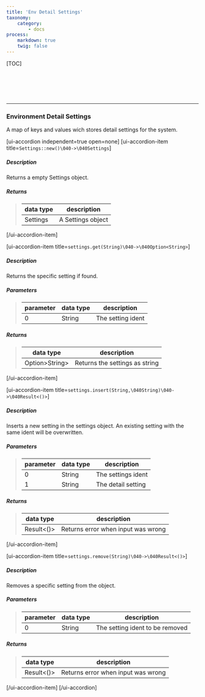 ```yaml
---
title: 'Env Detail Settings'
taxonomy:
    category:
        - docs
process:
    markdown: true
    twig: false
---
```


[TOC]

<br><br><br><br>

------------------------------------------------------------------------------------------
### Environment Detail Settings
A map of keys and values wich stores detail settings for the system.

[ui-accordion independent=true open=none]
[ui-accordion-item title=<code>Settings::new()\040->\040Settings</code>]

##### Description
Returns a empty Settings object.
##### Returns
> | data type               | description                                                           |
> |-------------------------|-----------------------------------------------------------------------|
> | Settings                | A Settings object                                                     |

[/ui-accordion-item]

[ui-accordion-item title=<code>settings.get(String)\040->\040Option&lt;String&gt;</code>]

##### Description
Returns the specific setting if found.
##### Parameters
> | parameter | data type               | description                                                           |
> |-----------|-------------------------|-----------------------------------------------------------------------|
> | 0         | String                  | The setting ident                                                     |
##### Returns
> | data type               | description                                                           |
> |-------------------------|-----------------------------------------------------------------------|
> | Option&gt;String&gt;    | Returns the settings as string                                        |

[/ui-accordion-item]

[ui-accordion-item title=<code>settings.insert(String,\040String)\040->\040Result&lt;()&gt;</code>]

##### Description
Inserts a new setting in the settings object. An existing setting with the same ident will be overwritten.
##### Parameters
> | parameter | data type               | description                                                           |
> |-----------|-------------------------|-----------------------------------------------------------------------|
> | 0         | String                  | The settings ident                                                    |
> | 1         | String                  | The detail setting                                                    |
##### Returns
> | data type               | description                                                           |
> |-------------------------|-----------------------------------------------------------------------|
> | Result&lt;()&gt;        | Returns error when input was wrong                                    |
[/ui-accordion-item]

[ui-accordion-item title=<code>settings.remove(String)\040->\040Result&lt;()&gt;</code>]

##### Description
Removes a specific setting from the object.
##### Parameters
> | parameter | data type               | description                                                           |
> |-----------|-------------------------|-----------------------------------------------------------------------|
> | 0         | String                  | The setting ident to be removed                                       |
##### Returns
> | data type               | description                                                           |
> |-------------------------|-----------------------------------------------------------------------|
> | Result&lt;()&gt;        | Returns error when input was wrong                                    |
[/ui-accordion-item]
[/ui-accordion]